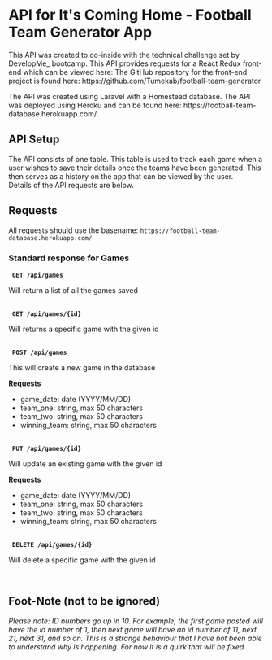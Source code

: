 <h1> API for It's Coming Home - Football Team Generator App</h1>
<p>This API was created to co-inside with the technical challenge set by DevelopMe_ bootcamp. This API provides requests for a React Redux front-end which can be viewed here:
The GitHub repository for the front-end project is found here: https://github.com/Tumekab/football-team-generator </p>

<p>The API was created using Laravel with a Homestead database. The API was deployed using Heroku and can be found here: https://football-team-database.herokuapp.com/. </p>

<h2>API Setup</h2>
<p>The API consists of one table. This table is used to track each game when a user wishes to save their details once the teams have been generated. This then serves as a history on the app that can be viewed by the user. <br>
Details of the API requests are below.</p>

<h2>Requests</h2>
<p>All requests should use the basename: <code>https://football-team-database.herokuapp.com/</code>

<h3> Standard response for Games</h3>
<code><strong> GET /api/games </strong></code>
<p>Will return a list of all the games saved</p>
<br>
<code><strong> GET /api/games/{id}</strong></code>
<p>Will returns a specific game with the given id</p>
<br>
<code><strong> POST /api/games </strong></code>
<p>This will create a new game in the database</p>
<strong>Requests</strong>
<ul>
    <li>game_date: date (YYYY/MM/DD)</li>
    <li>team_one: string, max 50 characters</li>
    <li>team_two: string, max 50 characters</li>
    <li>winning_team: string, max 50 characters</li>
</ul>
<br>
<code><strong> PUT /api/games/{id} </strong></code>
<p>Will update an existing game with the given id</p>
<strong>Requests</strong>
<ul>
    <li>game_date: date (YYYY/MM/DD)</li>
    <li>team_one: string, max 50 characters</li>
    <li>team_two: string, max 50 characters</li>
    <li>winning_team: string, max 50 characters</li>
</ul>
<br>
<code><strong> DELETE /api/games/{id} </strong></code>
<p>Will delete a specific game with the given id</p>
<br>

<h2>Foot-Note (not to be ignored)</h2>
<em>Please note: ID numbers go up in 10. For example, the first game posted will have the id number of 1, then next game will have an id number of 11, next 21, next 31, and so on. This is a strange behaviour that I have not been able to understand why is happening. For now it is a quirk that will be fixed. </em>
